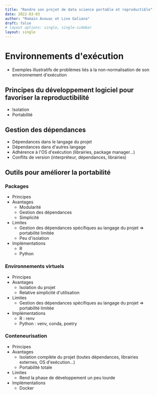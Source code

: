 ```yaml
---
title: "Rendre son projet de data science portable et reproductible"
date: 2022-03-03
author: "Romain Avouac et Lino Galiana"
draft: false
# layout options: single, single-sidebar
layout: single
---
```




# Environnements d'exécution

- Exemples illustratifs de problèmes liés à la non-normalisation de son environnement d'exécution

## Principes du développement logiciel pour favoriser la reproductibilité

- Isolation
- Portabilité

## Gestion des dépendances

- Dépendances dans le langage du projet
- Dépendances dans d'autres langage
- Adhérence à l'OS d'exécution (librairies, package manager...)
- Conflits de version (interpréteur, dépendances, librairies)

## Outils pour améliorer la portabilité

### Packages

- Principes
- Avantages
  - Modularité
  - Gestion des dépendances
  - Simplicité
- Limites
  - Gestion des dépendances spécifiques au langage du projet => portabilité limitée
  - Peu d'isolation
- Implémentations
  - R
  - Python

### Environnements virtuels

- Principes
- Avantages
  - Isolation du projet
  - Relative simplicité d'utilisation
- Limites
  - Gestion des dépendances spécifiques au langage du projet => portabilité limitée
- Implémentations
  - R : renv
  - Python : venv, conda, poetry

### Conteneurisation

- Principes
- Avantages
  - Isolation complète du projet (toutes dépendances, librairies externes, OS d'exécution...)
  - Portabilité totale
- Limites
  - Rend la phase de développement un peu lourde
- Implémentations
  - Docker
